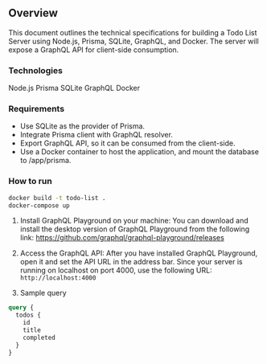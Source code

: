 
## Overview
This document outlines the technical specifications for building a Todo List Server using Node.js, Prisma, SQLite, GraphQL, and Docker. The server will expose a GraphQL API for client-side consumption.

### Technologies
Node.js
Prisma
SQLite
GraphQL
Docker

### Requirements
- Use SQLite as the provider of Prisma.
- Integrate Prisma client with GraphQL resolver.
- Export GraphQL API, so it can be consumed from the client-side.
- Use a Docker container to host the application, and mount the database to /app/prisma.

### How to run 

``` bash
docker build -t todo-list .
docker-compose up
```

1. Install GraphQL Playground on your machine:
You can download and install the desktop version of GraphQL Playground from the following link: https://github.com/graphql/graphql-playground/releases

2. Access the GraphQL API:
After you have installed GraphQL Playground, open it and set the API URL in the address bar. Since your server is running on localhost on port 4000, use the following URL: `http://localhost:4000`

3. Sample query 
```graphql
query {
  todos {
    id
    title
    completed
  }
}
```
